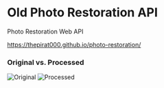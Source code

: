 # Old Photo Restoration API
Photo Restoration Web API

https://thepirat000.github.io/photo-restoration/

### Original vs. Processed

![Original](https://i.imgur.com/fugWPnt.jpg "Original")
![Processed](https://i.imgur.com/2DlIGMB.jpg "Processed")


